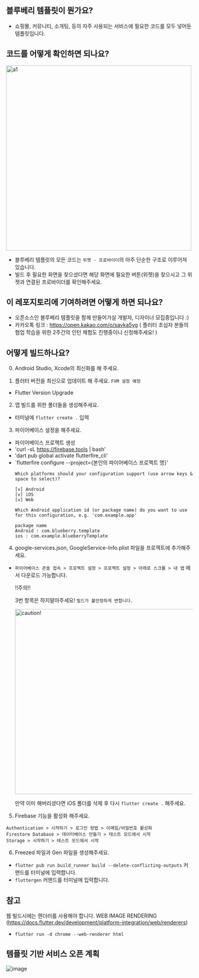 ## 블루베리 템플릿이 뭔가요?

- 쇼핑몰, 커뮤니티, 소개팅, 등의 자주 사용되는 서비스에 필요한 코드를 모두 넣어둔 템플릿입니다.

## 코드를 어떻게 확인하면 되나요?

<img alt="a1" width="500" src="https://github.com/jwson-automation/blueberry_template/assets/108061510/fcb2e019-5cbc-4d5f-b47e-a0b6755858ac">

- 블루베리 템플릿의 모든 코드는 `위젯 - 프로바이더`의 아주 단순한 구조로 이루어져 있습니다.
- 빌드 후 필요한 화면을 찾으셨다면 해당 화면에 필요한 버튼(위젯)을 찾으시고 그 위젯과 연결된 프로바이더를 확인해주세요.

## 이 레포지토리에 기여하려면 어떻게 하면 되나요?
- 오픈소스인 블루베리 템플릿을 함께 만들어가실 개발자, 디자이너 모집중입니다 :)
- 카카오톡 링크 : https://open.kakao.com/o/savka5yg
( 플러터 초심자 분들의 협업 학습을 위한 2주간의 인턴 체험도 진행중이니 신청해주세요! )

## 어떻게 빌드하나요?

0. Android Studio, Xcode의 최신화를 해 주세요.

1. 플러터 버전을 최신으로 업데이트 해 주세요. `FVM 설정 예정` 
- Flutter Version Upgrade

2. 앱 빌드를 위한 폴더들을 생성해주세요.
- 터미널에 `flutter create .` 입력

3. 파이어베이스 설정을 해주세요.
- 파이어베이스 프로젝트 생성
- 'curl -sL https://firebase.tools | bash'
- 'dart pub global activate flutterfire_cli'
- `flutterfire configure --project={본인의 파이어베이스 프로젝트 명}'
    ```
    Which platforms should your configuration support (use arrow keys & space to select)?
  
    [v] Android
    [v] iOS
    [v] Web 
  
    Which Android application id (or package name) do you want to use for this configuration, e.g. 'com.example.app'
    
    package name
    Android : com.blueberry.template
    ios : com.example.blueberryTemplate
    ```
4. google-services.json, GoogleService-Info.plist 파일을 프로젝트에 추가해주세요. 
- `파이어베이스 콘솔 접속 > 프로젝트 설정 > 프로젝트 설정 > 아래로 스크롤 > 내 앱` 에서 다운로드 가능합니다.

    !!주의!!

    3번 항목은 하지말아주세요! `빌드가 불안정하게 변합니다.`

    <img width="500" alt="caution!" src ="https://github.com/user-attachments/assets/911a03ec-a1ca-4054-a36e-b6e4e67f0c7e">

    만약 이미 해버리셨다면 iOS 폴더를 삭제 후 다시 `flutter create .` 해주세요.


5. Firebase 기능을 활성화 해주세요.
```
Authentication > 시작하기 > 로그인 방법 > 이메일/비밀번호 활성화
Firestore Database > 데이터베이스 만들기 > 테스트 모드에서 시작
Storage > 시작하기 > 테스트 모드에서 시작
```

6. Freezed 파일과 Gen 파일을 생성해주세요.
- `flutter pub run build_runner build --delete-conflicting-outputs` 커맨드를 터미널에 입력합니다.
- `fluttergen` 커맨드를 터미널에 입력합니다.

## 참고
웹 빌드시에는 렌더러를 사용해야 합니다.
WEB IMAGE RENDERING (https://docs.flutter.dev/development/platform-integration/web/renderers)
- `flutter run -d chrome --web-renderer html`

## 템플릿 기반 서비스 오픈 계획

![image](https://github.com/jwson-automation/blueberry_template/assets/108061510/e451dfde-9141-42a5-805c-a0062a9c11e2)

